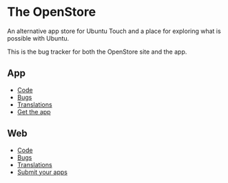 # The OpenStore

An alternative app store for Ubuntu Touch and a place for exploring what is possible with Ubuntu.

This is the bug tracker for both the OpenStore site and the app.

## App

* [Code](https://code.launchpad.net/~openstore-team/openstore/trunk)
* [Bugs](https://github.com/UbuntuOpenStore/openstore-meta/issues)
* [Translations](https://translate.ubports.com/projects/openstore/openstore-app/)
* [Get the app](https://open.uappexplorer.com/docs#install)

## Web

* [Code](https://github.com/UbuntuOpenStore/openstore-web)
* [Bugs](https://github.com/UbuntuOpenStore/openstore-meta/issues)
* [Translations](https://translate.ubports.com/projects/openstore/openstore-web/)
* [Submit your apps](https://open.uappexplorer.com/submit)
